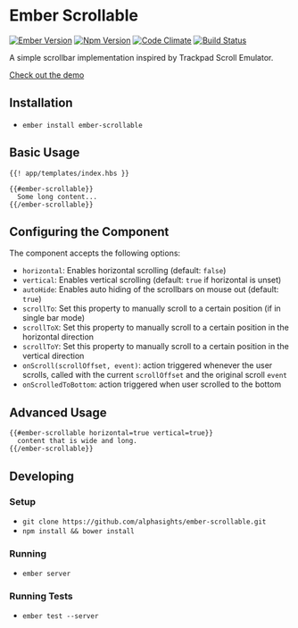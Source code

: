 # Ember Scrollable
[![Ember Version](https://embadge.io/v1/badge.svg?start=2.3.0)](https://embadge.io/v1/badge.svg?start=2.3.0)
[![Npm Version](https://badge.fury.io/js/ember-scrollable.svg)](http://badge.fury.io/js/ember-scrollable)
[![Code
Climate](https://codeclimate.com/github/alphasights/ember-scrollable/badges/gpa.svg)](https://codeclimate.com/github/alphasights/ember-scrollable)
[![Build Status](https://travis-ci.org/alphasights/ember-scrollable.svg?branch=master)](https://travis-ci.org/alphasights/ember-scrollable)

A simple scrollbar implementation inspired by Trackpad Scroll Emulator.

[Check out the demo](https://alphasights.github.io/ember-scrollable)

## Installation

* `ember install ember-scrollable`

## Basic Usage

```htmlbars
{{! app/templates/index.hbs }}

{{#ember-scrollable}}
  Some long content...
{{/ember-scrollable}}
```

## Configuring the Component

The component accepts the following options:

- `horizontal`: Enables horizontal scrolling (default: `false`)
- `vertical`: Enables vertical scrolling (default: `true` if horizontal is unset)
- `autoHide`: Enables auto hiding of the scrollbars on mouse out (default: `true`)
- `scrollTo`: Set this property to manually scroll to a certain position (if in single bar mode)
- `scrollToX`: Set this property to manually scroll to a certain position in the horizontal direction
- `scrollToY`: Set this property to manually scroll to a certain position in the vertical direction
- `onScroll(scrollOffset, event)`: action triggered whenever the user scrolls, called with the current `scrollOffset` and the original scroll `event`
- `onScrolledToBottom`: action triggered when user scrolled to the bottom

## Advanced Usage

```htmlbars
{{#ember-scrollable horizontal=true vertical=true}}
  content that is wide and long.
{{/ember-scrollable}}
```

## Developing

### Setup

* `git clone https://github.com/alphasights/ember-scrollable.git`
* `npm install && bower install`

### Running

* `ember server`

### Running Tests

* `ember test --server`

